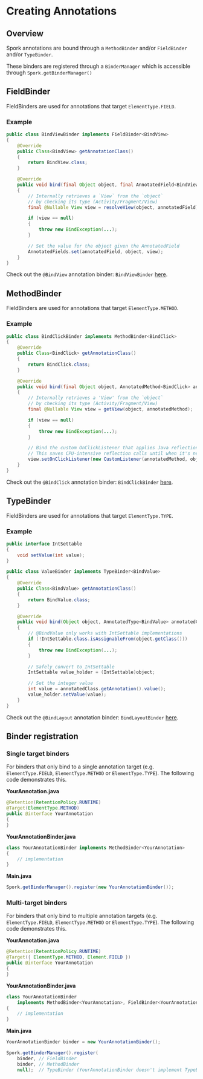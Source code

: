 # Creating Annotations

## Overview

Spork annotations are bound through a `MethodBinder` and/or `FieldBinder` and/or `TypeBinder`.

These binders are registered through a `BinderManager` which is accessible through `Spork.getBinderManager()`

## FieldBinder

FieldBinders are used for annotations that target `ElementType.FIELD`.

### Example
```java
public class BindViewBinder implements FieldBinder<BindView>
{
	@Override
	public Class<BindView> getAnnotationClass()
	{
		return BindView.class;
	}

	@Override
	public void bind(final Object object, final AnnotatedField<BindView> annotatedField)
	{
		// Internally retrieves a `View` from the `object`
		// by checking its type (Activity/Fragment/View)
		final @Nullable View view = resolveView(object, annotatedField);

		if (view == null)
		{
			throw new BindException(...);
		}

		// Set the value for the object given the AnnotatedField
		AnnotatedFields.set(annotatedField, object, view);
	}
}
```

Check out the `@BindView` annotation binder: `BindViewBinder` [here](https://github.com/SporkLibrary/Spork-Android/blob/master/src/main/java/io/github/sporklibrary/binders/BindViewBinder.java).

## MethodBinder

FieldBinders are used for annotations that target `ElementType.METHOD`.

### Example

```java
public class BindClickBinder implements MethodBinder<BindClick>
{
	@Override
	public Class<BindClick> getAnnotationClass()
	{
		return BindClick.class;
	}

	@Override
	public void bind(final Object object, AnnotatedMethod<BindClick> annotatedMethod)
	{
		// Internally retrieves a 'View' from the `object`
		// by checking its type (Activity/Fragment/View)
		final @Nullable View view = getView(object, annotatedMethod);

		if (view == null)
		{
			throw new BindException(...);
		}

		// Bind the custom OnClickListener that applies Java reflection
		// This saves CPU-intensive reflection calls until when it's necessary
		view.setOnClickListener(new CustomListener(annotatedMethod, object));
	}
}
```

Check out the `@BindClick` annotation binder: `BindClickBinder` [here](https://github.com/SporkLibrary/Spork-Android/blob/master/src/main/java/io/github/sporklibrary/binders/BindClickBinder.java).

## TypeBinder

FieldBinders are used for annotations that target `ElementType.TYPE`.

### Example

```java
public interface IntSettable
{
	void setValue(int value);
}

public class ValueBinder implements TypeBinder<BindValue>
{
	@Override
	public Class<BindValue> getAnnotationClass()
	{
		return BindValue.class;
	}

	@Override
	public void bind(Object object, AnnotatedType<BindValue> annotatedClass)
	{
		// @BindValue only works with IntSettable implementations
		if (!IntSettable.class.isAssignableFrom(object.getClass()))
		{
			throw new BindException(...);
		}

		// Safely convert to IntSettable
		IntSettable value_holder = (IntSettable)object;

		// Set the integer value
		int value = annotatedClass.getAnnotation().value();
		value_holder.setValue(value);
	}
}

```

Check out the `@BindLayout` annotation binder: `BindLayoutBinder` [here](https://github.com/SporkLibrary/Spork-Android/blob/master/src/main/java/io/github/sporklibrary/binders/BindLayoutBinder.java).

## Binder registration

### Single target binders

For binders that only bind to a single annotation target (e.g. `ElementType.FIELD`, `ElementType.METHOD` or `ElementType.TYPE`). The following code demonstrates this.

**YourAnnotation.java**
```java
@Retention(RetentionPolicy.RUNTIME)
@Target(ElementType.METHOD)
public @interface YourAnnotation
{
}
```

**YourAnnotationBinder.java**
```java
class YourAnnotationBinder implements MethodBinder<YourAnnotation>
{
	// implementation
}
```

**Main.java**
```java
Spork.getBinderManager().register(new YourAnnotationBinder());
```

### Multi-target binders

For binders that only bind to multiple annotation targets (e.g. `ElementType.FIELD`, `ElementType.METHOD` or `ElementType.TYPE`). The following code demonstrates this.

**YourAnnotation.java**
```java
@Retention(RetentionPolicy.RUNTIME)
@Target({ ElementType.METHOD, Element.FIELD })
public @interface YourAnnotation
{
}
```

**YourAnnotationBinder.java**
```java
class YourAnnotationBinder
	implements MethodBinder<YourAnnotation>, FieldBinder<YourAnnotation>
{
	// implementation
}
```

**Main.java**
```java
YourAnnotationBinder binder = new YourAnnotationBinder();

Spork.getBinderManager().register(
	binder, // FieldBinder
	binder, // MethodBinder
	null);  // TypeBinder (YourAnnotationBinder doesn't implement TypeBinder)
```
